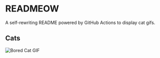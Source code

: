 # READMEOW

A self-rewriting README powered by GitHub Actions to display cat gifs.

## Cats

![Bored Cat GIF](https://media3.giphy.com/media/mlvseq9yvZhba/200.gif?cid=9acd02da8y8v6kyyxx9511948ovddvwp0rduhy1bm9p4d4q6&ep=v1_gifs_search&rid=200.gif&ct=g)

